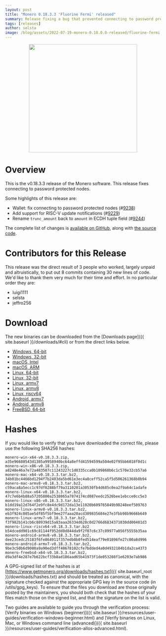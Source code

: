 ```yaml
---
layout: post
title: "Monero 0.18.3.3 'Fluorine Fermi' released"
summary: Release fixing a bug that prevented connecting to password protected nodes.
tags: [releases]
author: selsta
image: /blog/assets/2022-07-19-monero-0.18.0.0-released/fluorine-fermi.png
---
```


<div align="center">
  <img src="{{ page.image }}" width="350px">
</div>

# Overview

This is the v0.18.3.3 release of the Monero software. This release fixes connecting to password protected nodes.

Some highlights of this release are:

- Wallet: fix connecting to password protected nodes (#[9238](https://github.com/monero-project/monero/pull/9238))
- Add support for RISC-V update notifications (#[9229](https://github.com/monero-project/monero/pull/9229))
- Rename `trunc_amount` back to `amount` in ECDH tuple field (#[9244](https://github.com/monero-project/monero/pull/9244))

The complete list of changes is [available on GitHub](https://github.com/monero-project/monero/compare/v0.18.3.2...v0.18.3.3), along with [the source code](https://github.com/monero-project/monero/tree/v0.18.3.3).

# Contributors for this Release

This release was the direct result of 3 people who worked, largely unpaid and altruistically, to put out 8 commits containing 30 new lines of code. We'd like to thank them very much for their time and effort. In no particular order they are:

- luigi1111
- selsta
- jeffro256

# Download

The new binaries can be downloaded from the [Downloads page]({{ site.baseurl }}/downloads/#cli) or from the direct links below.

- [Windows, 64-bit](https://downloads.getmonero.org/cli/monero-win-x64-v0.18.3.3.zip)
- [Windows, 32-bit](https://downloads.getmonero.org/cli/monero-win-x86-v0.18.3.3.zip)
- [macOS, Intel](https://downloads.getmonero.org/cli/monero-mac-x64-v0.18.3.3.tar.bz2)
- [macOS, ARM](https://downloads.getmonero.org/cli/monero-mac-armv8-v0.18.3.3.tar.bz2)
- [Linux, 64-bit](https://downloads.getmonero.org/cli/monero-linux-x64-v0.18.3.3.tar.bz2)
- [Linux, 32-bit](https://downloads.getmonero.org/cli/monero-linux-x86-v0.18.3.3.tar.bz2)
- [Linux, armv7](https://downloads.getmonero.org/cli/monero-linux-armv7-v0.18.3.3.tar.bz2)
- [Linux, armv8](https://downloads.getmonero.org/cli/monero-linux-armv8-v0.18.3.3.tar.bz2)
- [Linux, riscv64](https://downloads.getmonero.org/cli/monero-linux-riscv64-v0.18.3.3.tar.bz2)
- [Android, armv7](https://downloads.getmonero.org/cli/monero-android-armv7-v0.18.3.3.tar.bz2)
- [Android, armv8](https://downloads.getmonero.org/cli/monero-android-armv8-v0.18.3.3.tar.bz2)
- [FreeBSD, 64-bit](https://downloads.getmonero.org/cli/monero-freebsd-x64-v0.18.3.3.tar.bz2)

# Hashes

If you would like to verify that you have downloaded the correct file, please use the following SHA256 hashes:

```
monero-win-x64-v0.18.3.3.zip, a35e96680543d1385a9958940bc64a8effd41594599a504e02f95bb6018f0d1c
monero-win-x86-v0.18.3.3.zip, a8248e46a7e72a483507c11243227c1d0335cca0b109860b6c1c570e32cb57a6
monero-mac-x64-v0.18.3.3.tar.bz2, 34b01bc4466bd1294f7b2403da5bd61e3ec4a8ceff52ca5f5d506261368b8b94
monero-mac-armv8-v0.18.3.3.tar.bz2, c59aca8a5ecc1c97df0288bf79a3110201a30530fb4d685c0ea2f9a64c1adafe
monero-linux-x64-v0.18.3.3.tar.bz2, 47c7e6b4b88a57205800a2538065a7874174cd087eedc2526bee1ebcce0cc5e3
monero-linux-x86-v0.18.3.3.tar.bz2, b1dd19a12d764f2e9fc8e4dc9d172da13e11020b609765849b98248eef509763
monero-linux-armv8-v0.18.3.3.tar.bz2, eb3f924c085ae5df85f5bf9ee27faaa20acd309835684e27e3fbb98b9666b649
monero-linux-armv7-v0.18.3.3.tar.bz2, f3f982b141cb6c88939d15a83aaa26334d628c0d2766d6834371030dd00401d3
monero-linux-riscv64-v0.18.3.3.tar.bz2 b54dcedd901c69c81144f952dd8d844da9f2f07c6c37c89977a056f5555b35aa
monero-android-armv8-v0.18.3.3.tar.bz2, dee23cedc25183f6fe864911f357edb0b0fed514eaf79e01096fe27c00a8d996
monero-android-armv7-v0.18.3.3.tar.bz2, 9be3c50b6d9080a9a90ed3dff48678102cfe7bdded4a0d4932184b1da2ca4373
monero-freebsd-x64-v0.18.3.3.tar.bz2, d9a3df4e287e7b622bcf33b8ad186aad65b41973f1de053208f1e6203e7ab986
```

A GPG-signed list of the hashes is at [https://www.getmonero.org/downloads/hashes.txt]({{ site.baseurl_root }}/downloads/hashes.txt) and should be treated as canonical, with the signature checked against the appropriate GPG key in the source code (in /utils/gpg_keys). To ensure that the files you download are those originally posted by the maintainers, you should both check that the hashes of your files match those on the signed list, and that the signature on the list is valid.

Two guides are available to guide you through the verification process: [Verify binaries on Windows (beginner)]({{ site.baseurl }}/resources/user-guides/verification-windows-beginner.html) and [Verify binaries on Linux, Mac, or Windows command line (advanced)]({{ site.baseurl }}/resources/user-guides/verification-allos-advanced.html).
